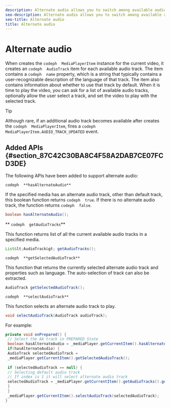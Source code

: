 ```yaml
---
description: Alternate audio allows you to switch among available audio tracks for a video track. Users can select their preferred language track when the video is played.
seo-description: Alternate audio allows you to switch among available audio tracks for a video track. Users can select their preferred language track when the video is played.
seo-title: Alternate audio
title: Alternate audio
---
```


# Alternate audio

<a id="section_E4F9DC28A2944BD08B4190A7F98A8365"></a>

When  creates the `codeph  MediaPlayerItem` instance for the current video, it creates an `codeph  AudioTrack` item for each available audio track. The item contains a `codeph  name` property, which is a string that typically contains a user-recognizable description of the language of that track. The item also contains information about whether to use that track by default. When it is time to play the video, you can ask for a list of available audio tracks, optionally allow the user select a track, and set the video to play with the selected track.

>[!TIP]
>
>Although rare, if an additional audio track becomes available after creates the `codeph  MediaPlayerItem`,  fires a `codeph  MediaPlayerItem.AUDIO_TRACK_UPDATED` event.


## Added APIs {#section_87C42C30BA8C4F58A2DAB7CE07FCD3DE}

The following APIs have been added to support alternate audio:

`codeph  **hasAlternateAudio**`

If the specified media has an alternate audio track, other than default track, this boolean function returns `codeph  true`. If there is no alternate audio track, the function returns `codeph  false`.
```java
boolean hasAlternateAudio();
```

** `codeph  getAudioTracks`**

This function returns list of all the current available audio tracks in a specified media.
```java
List&lt;AudioTrack&gt; getAudioTracks();
```

`codeph  **getSelectedAudioTrack**`

This function that returns the currently selected alternate audio track and properties such as language. The auto-selection of track can also be extracted.
```java
AudioTrack getSelectedAudioTrack();
```

`codeph  **selectAudioTrack**`

This function selects an alternate audio track to play.
```java
void selectAudioTrack(AudioTrack audioTrack);
```

For example:
```java
private void onPrepared() { 
 // Select the AA track in PREPARED State 
 boolean hasAlternateAudio = _mediaPlayer.getCurrentItem().hasAlternateAudio(); 
 if(hasAlternateAudio) { 
 AudioTrack selectedAudioTrack = 
 _mediaPlayer.getCurrentItem().getSelectedAudioTrack(); 
 
 if (selectedAudioTrack == null) { 
 // Selecting default audio track 
 // If index is 1 it will select alternate audio track 
 selectedAudioTrack = _mediaPlayer.getCurrentItem().getAudioTracks().get(0); 
 } 
 } 
 _mediaPlayer.getCurrentItem().selectAudioTrack(selectedAudioTrack); 
} 

```

